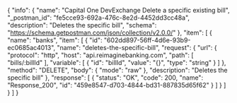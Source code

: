 {
  "info": {
    "name": "Capital One DevExchange Delete a specific existing bill",
    "_postman_id": "fe5cce93-692a-476c-8e2d-4452dd3cc48a",
    "description": "Deletes the specific bill",
    "schema": "https://schema.getpostman.com/json/collection/v2.0.0/"
  },
  "item": [
    {
      "name": "banks",
      "item": [
        {
          "id": "602dd897-56ff-4d6e-93b9-ec0685ac4013",
          "name": "deletes-the-specific-bill",
          "request": {
            "url": {
              "protocol": "http",
              "host": "api.reimaginebanking.com",
              "path": [
                "bills/:billId"
              ],
              "variable": [
                {
                  "id": "billId",
                  "value": "{}",
                  "type": "string"
                }
              ]
            },
            "method": "DELETE",
            "body": {
              "mode": "raw"
            },
            "description": "Deletes the specific bill"
          },
          "response": [
            {
              "status": "OK",
              "code": 200,
              "name": "Response_200",
              "id": "459e8547-d703-4844-bd31-887835d65f62"
            }
          ]
        }
      ]
    }
  ]
}